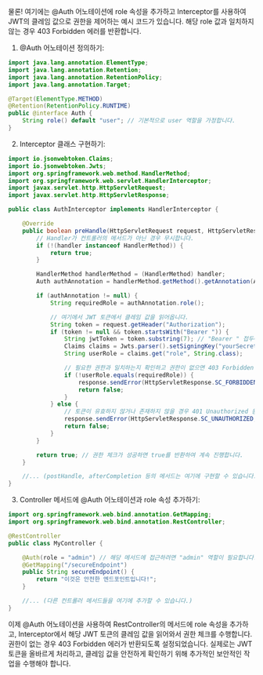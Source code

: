 물론! 여기에는 @Auth 어노테이션에 role 속성을 추가하고 Interceptor를 사용하여 JWT의 클레임 값으로 권한을 제어하는 예시 코드가 있습니다. 해당 role 값과 일치하지 않는 경우 403 Forbidden 에러를 반환합니다.

1. @Auth 어노테이션 정의하기:

```java
import java.lang.annotation.ElementType;
import java.lang.annotation.Retention;
import java.lang.annotation.RetentionPolicy;
import java.lang.annotation.Target;

@Target(ElementType.METHOD)
@Retention(RetentionPolicy.RUNTIME)
public @interface Auth {
    String role() default "user"; // 기본적으로 user 역할을 가정합니다.
}
```

2. Interceptor 클래스 구현하기:

```java
import io.jsonwebtoken.Claims;
import io.jsonwebtoken.Jwts;
import org.springframework.web.method.HandlerMethod;
import org.springframework.web.servlet.HandlerInterceptor;
import javax.servlet.http.HttpServletRequest;
import javax.servlet.http.HttpServletResponse;

public class AuthInterceptor implements HandlerInterceptor {

    @Override
    public boolean preHandle(HttpServletRequest request, HttpServletResponse response, Object handler) throws Exception {
        // Handler가 컨트롤러의 메서드가 아닌 경우 무시합니다.
        if (!(handler instanceof HandlerMethod)) {
            return true;
        }

        HandlerMethod handlerMethod = (HandlerMethod) handler;
        Auth authAnnotation = handlerMethod.getMethod().getAnnotation(Auth.class);

        if (authAnnotation != null) {
            String requiredRole = authAnnotation.role();

            // 여기에서 JWT 토큰에서 클레임 값을 읽어옵니다.
            String token = request.getHeader("Authorization");
            if (token != null && token.startsWith("Bearer ")) {
                String jwtToken = token.substring(7); // "Bearer " 접두어 제거
                Claims claims = Jwts.parser().setSigningKey("yourSecretKey").parseClaimsJws(jwtToken).getBody();
                String userRole = claims.get("role", String.class);

                // 필요한 권한과 일치하는지 확인하고 권한이 없으면 403 Forbidden 응답을 보냅니다.
                if (!userRole.equals(requiredRole)) {
                    response.sendError(HttpServletResponse.SC_FORBIDDEN, "Forbidden");
                    return false;
                }
            } else {
                // 토큰이 유효하지 않거나 존재하지 않을 경우 401 Unauthorized 응답을 보냅니다.
                response.sendError(HttpServletResponse.SC_UNAUTHORIZED, "Unauthorized");
                return false;
            }
        }

        return true; // 권한 체크가 성공하면 true를 반환하여 계속 진행합니다.
    }

    //... (postHandle, afterCompletion 등의 메서드는 여기에 구현할 수 있습니다.)
}
```

3. Controller 메서드에 @Auth 어노테이션과 role 속성 추가하기:

```java
import org.springframework.web.bind.annotation.GetMapping;
import org.springframework.web.bind.annotation.RestController;

@RestController
public class MyController {

    @Auth(role = "admin") // 해당 메서드에 접근하려면 "admin" 역할이 필요합니다.
    @GetMapping("/secureEndpoint")
    public String secureEndpoint() {
        return "이것은 안전한 엔드포인트입니다!";
    }

    //... (다른 컨트롤러 메서드들을 여기에 추가할 수 있습니다.)
}
```

이제 @Auth 어노테이션을 사용하여 RestController의 메서드에 role 속성을 추가하고, Interceptor에서 해당 JWT 토큰의 클레임 값을 읽어와서 권한 체크를 수행합니다. 권한이 없는 경우 403 Forbidden 에러가 반환되도록 설정되었습니다. 실제로는 JWT 토큰을 올바르게 처리하고, 클레임 값을 안전하게 확인하기 위해 추가적인 보안적인 작업을 수행해야 합니다.
